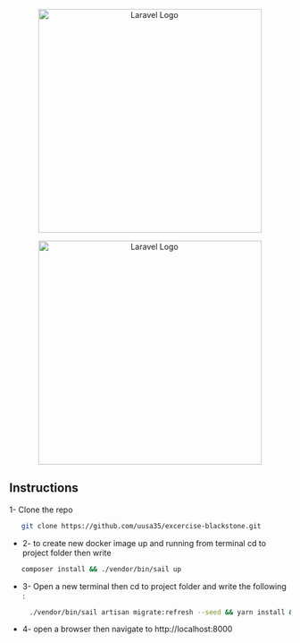 <p align="center"><a href="https://laravel.com" target="_blank"><img src="https://raw.githubusercontent.com/laravel/art/master/logo-lockup/5%20SVG/2%20CMYK/1%20Full%20Color/laravel-logolockup-cmyk-red.svg" width="400" alt="Laravel Logo"></a></p>

<p align="center"><a href="https://laravel.com" target="_blank"><img src="https://www.cintap.com/wp-content/uploads/2022/05/ReactJS.png" width="400" alt="Laravel Logo"></a></p>


## Instructions
1- Clone the repo
```bash
   git clone https://github.com/uusa35/excercise-blackstone.git
```
- 2- to create new docker image up and running from terminal cd to project folder then write
```bash
   composer install && ./vendor/bin/sail up
```
- 3- Open a new terminal then cd to project folder and write the following :
```bash
     ./vendor/bin/sail artisan migrate:refresh --seed && yarn install && yarn dev
```
- 4- open a browser then navigate to http://localhost:8000
